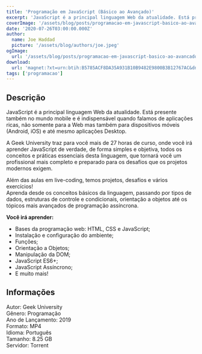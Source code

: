 ```yaml
---
title: 'Programação em JavaScript (Básico ao Avançado)'
excerpt: 'JavaScript é a principal linguagem Web da atualidade. Está presente também no mundo mobile e é indispensável quando falamos de aplicações ricas, não somente para a Web mas também para dispositivos móveis (Android, iOS) e até mesmo aplicações Desktop.  A Geek University traz para você'
coverImage: '/assets/blog/posts/programacao-em-javascript-basico-ao-avancado.jpg'
date: '2020-07-26T03:00:00.000Z'
author:
  name: Joe Haddad
  picture: '/assets/blog/authors/joe.jpeg'
ogImage:
  url: '/assets/blog/posts/programacao-em-javascript-basico-ao-avancado.jpg'
download:
  url: 'magnet:?xt=urn:btih:B5785ACF8DA35A931B10B9482E9800B3B12767AC&dn=Curso%20de%20Programa%c3%a7%c3%a3o%20em%20JavaScript%20-%20do%20b%c3%a1sico%20ao%20avan%c3%a7ado&tr=udp%3a%2f%2ftracker.openbittorrent.com%3a1337%2fannounce&tr=udp%3a%2f%2ftracker.opentrackr.org%3a1337%2fannounce'
tags: ['programacao']
---
```

<h2>Descrição</h2>
<p></p><p>JavaScript é a principal linguagem Web da atualidade. Está presente também no mundo mobile e é indispensável quando falamos de aplicações ricas, não somente para a Web mas também para dispositivos móveis (Android, iOS) e até mesmo aplicações Desktop.</p><p>A Geek University traz para você mais de 27 horas de curso, onde você irá aprender JavaScript de verdade, de forma simples e objetiva, todos os conceitos e práticas essenciais desta linguagem, que tornará você um profissional mais completo e preparado para os desafios que os projetos modernos exigem.</p><p>Além das aulas em live-coding, temos projetos, desafios e vários exercícios!<br/>Aprenda desde os conceitos básicos da linguagem, passando por tipos de dados, estruturas de controle e condicionais, orientação a objetos até os tópicos mais avançados de programação assíncrona.</p><p><strong>Você irá aprender:</strong></p><ul><li>Bases da programação web: HTML, CSS e JavaScript;</li><li>Instalação e configuração do ambiente;</li><li>Funções;</li><li>Orientação a Objetos;</li><li>Manipulação da DOM;</li><li>JavaScript ES6+;</li><li>JavaScript Assíncrono;</li><li>E muito mais!</li></ul><h2>Informações</h2><p>Autor: Geek University<br/>Gênero: Programação<br/>Ano de Lançamento: 2019<br/>Formato: MP4<br/>Idioma: Português<br/>Tamanho: 8.25 GB<br/>Servidor: Torrent</p>